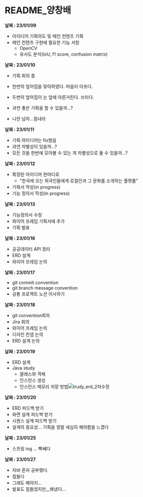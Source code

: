 # README_양창배

**날짜 : 23/01/09**

* 아이디어 기획의도 및 메인 컨텐츠 기획
* 메인 컨텐츠 구현에 필요한 기능 서칭
  * OpenCV
  * 유사도 분석(IoU, f1 score, confusion matrix)



**날짜 : 23/01/10**

* 기획 회의 중

* 한번의 엎어짐을 맞아하였다. 마음이 아프다.

* 두번의 엎어짐이 눈 앞에 아른거린다. 쓰리다.

  

* 과연 좋은 기획을 할 수 있을까...?

* 나란 남자...힘내라



**날짜 : 23/01/11**

* 기획 아이디어는 fix했음
* 과연 차별성이 있을까...?
* 모든 것을 한번에 모아볼 수 있는 게 차별성으로 둘 수 있을까...?



**날짜 : 23/01/12**

* 확정된 아이디어 한마디로
  * "한국에 오는 외국인들에게 로컬인과 그 문화를 소개하는 플랫폼"
* 기획서 작성(in progress)
* 기능 정의서 작성(in progress)



**날짜 : 23/01/13**

* 기능정의서 수정
* 와이어 프레임 기획서에 추가
* 기획 발표



**날짜 : 23/01/16**

* 공공데이터 API 정리
* ERD 설계
* 와이어 프레임 논의



**날짜 : 23/01/17**

* git commit convention
* git branch message convention
* 공통 프로젝트 노션 이사하기



**날짜 : 23/01/18**

* git convention회의
* Jira 회의
* 와이어 프레임 논의
* 디자인 컨셉 논의
* ERD 설계 논의



**날짜 : 23/01/19**

* ERD 설계
* Java study
  * 클래스와 객체
  * 인스턴스 생성
  * 인스턴스 메모리 저장 방법![trudy_erd_2차수정](C:\Users\SSAFY\Downloads\trudy_erd_2차수정.png)



**날짜 : 23/01/20**

* ERD 피드백 받기
* 화면 설계 피드백 받기
* 시퀀스 설계 피드백 받기
* 설계의 중요성... 기획을 정말 세심히 해야함을 느꼈다



**날짜 : 23/01/25**

* 스프링 ing ... 빡쌔다



**날짜 : 23/01/27**

* 자바 혼자 공부했다.
* 힘들다
* 그래도 해야지...
* 발표도 힘들었지만,,,해냈다...